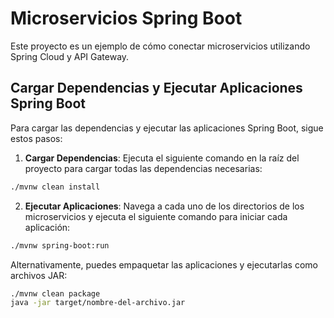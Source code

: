 # Microservicios Spring Boot

Este proyecto es un ejemplo de cómo conectar microservicios utilizando Spring Cloud y API Gateway.

## Cargar Dependencias y Ejecutar Aplicaciones Spring Boot

Para cargar las dependencias y ejecutar las aplicaciones Spring Boot, sigue estos pasos:

1. **Cargar Dependencias**:
  Ejecuta el siguiente comando en la raíz del proyecto para cargar todas las dependencias necesarias:
  ```bash
  ./mvnw clean install
  ```

2. **Ejecutar Aplicaciones**:
  Navega a cada uno de los directorios de los microservicios y ejecuta el siguiente comando para iniciar cada aplicación:
  ```bash
  ./mvnw spring-boot:run
  ```

  Alternativamente, puedes empaquetar las aplicaciones y ejecutarlas como archivos JAR:
  ```bash
  ./mvnw clean package
  java -jar target/nombre-del-archivo.jar
  ```
